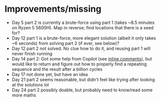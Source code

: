 # Improvements/missing

- Day 5 part 2 is currently a brute-force using part 1 (takes ~8.5 minutes on Ryzen 5 5600H). Map in reverse; find locations that there is a seed for?
- Day 12 part 1 is a brute-force, more elegant solution (albeit it only takes ~6 seconds) from solving part 2 (if ever, see below)?
- Day 12 part 2 not solved. No clue how to do it, and reusing part 1 will never finish running
- Day 14 part 2: Got some help from Copilot (see [inline comments](src/solvers/Day14.ts#L43)), but would like to return and figure out how to properly find a repeating sequence and the result after a billion cycles
- Day 17 not done yet, but have an idea
- Day 21 part 2 seems reasonable, but didn't feel like trying after looking at the solutions lol
- Day 24 part 2 possibly doable, but probably need to know/read some more maths

